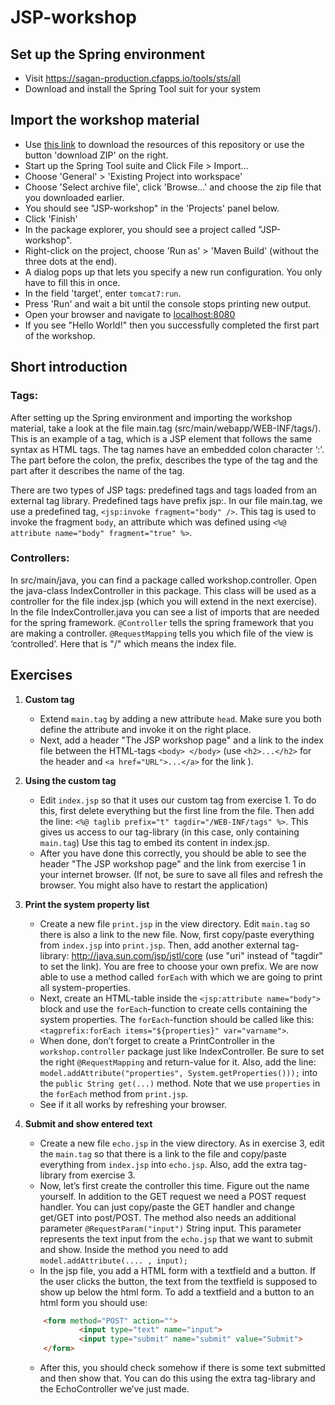 JSP-workshop
============

## Set up the Spring environment
	
 * Visit https://sagan-production.cfapps.io/tools/sts/all
 * Download and install the Spring Tool suit for your system

## Import the workshop material
 * Use [this link][1] to download the resources of this repository or use the button 'download ZIP' on the right.
 * Start up the Spring Tool suite and Click File > Import...
 * Choose 'General' > 'Existing Project into workspace'
 * Choose 'Select archive file', click 'Browse...' and choose the zip file that you downloaded earlier.
 * You should see "JSP-workshop" in the 'Projects' panel below.
 * Click 'Finish'
 * In the package explorer, you should see a project called "JSP-workshop".
 * Right-click on the project, choose 'Run as' > 'Maven Build' (without the three dots at the end).
 * A dialog pops up that lets you specify a new run configuration. You only have to fill this in once.
 * In the field 'target', enter `tomcat7:run`.
 * Press 'Run' and wait a bit until the console stops printing new output.
 * Open your browser and navigate to [localhost:8080][2]
 * If you see "Hello World!" then you successfully completed the first part of the workshop.

## Short introduction
 
### Tags:
After setting up the Spring environment and importing the workshop material, take a look at the file main.tag (src/main/webapp/WEB-INF/tags/).  This is an example of a tag, which is a JSP element that follows the same syntax as HTML tags. The tag names have an embedded colon character ‘:’. The part before the colon, the prefix, describes the type of the tag and the part after  it describes the name of the tag.

There are two types of JSP tags: predefined tags and tags loaded from an external tag library. Predefined tags have prefix jsp:.
In our file main.tag, we use a predefined tag, `<jsp:invoke fragment="body" />`. This tag is used to invoke the fragment `body`, an attribute which was defined using `<%@ attribute name="body" fragment="true" %>`.


### Controllers:
In src/main/java, you can find a package called workshop.controller. Open the java-class IndexController in this package. This class will be used as a controller for the file index.jsp (which you will extend in the next exercise). In the file IndexController.java you can see a list of imports that are needed for the spring framework. `@Controller` tells the spring framework that you are making a controller. `@RequestMapping` tells you which file of the view is ‘controlled’. Here that is "/" which means the index file.


## Exercises
1. **Custom tag**
	* Extend `main.tag` by adding a new attribute `head`. Make sure you both define the attribute and invoke it on the right place. 
	* Next, add a header "The JSP workshop page" and a link to the index file between the HTML-tags `<body> </body>`
	(use `<h2>...</h2>` for the header and `<a href="URL">...</a>` for the link ). 

2. **Using the custom tag**
	* Edit `index.jsp` so that it uses our custom tag from exercise 1. To do this, first delete everything but the first line from the file. Then add the line:
 	`<%@ taglib prefix="t" tagdir="/WEB-INF/tags" %>`. This gives us access to our tag-library (in this case, only containing `main.tag`)  Use this tag to embed its content in index.jsp. 
	* After you have done this correctly, you should be able to see the header "The JSP workshop page" and the link from exercise 1 in your internet browser. (If not, be sure to save all files and refresh the browser. You might also have to restart the application)

3. **Print the system property list**
	* Create a new file `print.jsp` in the view directory. Edit `main.tag` so there is also a link to the new file. Now, first copy/paste everything from `index.jsp` into `print.jsp`. Then, add another external tag-library: http://java.sun.com/jsp/jstl/core (use "uri" instead of "tagdir" to set the link). You are free to choose your own prefix. We are now able to use a method called `forEach` with which we are going to print all system-properties.
	* Next, create an HTML-table inside the `<jsp:attribute name="body">` block and use the `forEach`-function to create cells containing the system properties. The `forEach`-function should be called like this: `<tagprefix:forEach items="${properties}" var="varname">`.
	* When done, don’t forget to create a PrintController in the `workshop.controller` package just like IndexController. Be sure to set the right `@RequestMapping` and return-value for it. Also, add the line: 
	`model.addAttribute("properties", System.getProperties()));`
	into the `public String get(...)` method. Note that we use `properties` in the `forEach` method from `print.jsp`. 
	* See if it all works by refreshing your browser.

4. **Submit and show entered text**
	* Create a new file `echo.jsp` in the view directory. As in exercise 3, edit the `main.tag` so that there is a link to the file and copy/paste everything from `index.jsp` into `echo.jsp`. Also, add the extra tag-library from exercise 3.
	* Now, let’s first create the controller this time. Figure out the name yourself. In addition to the GET request we need a POST request handler. You can just copy/paste the GET handler and change get/GET into post/POST. The method also needs an additional parameter `@RequestParam("input")` String input. This parameter represents the text input from the `echo.jsp` that we want to submit and show. Inside the method you need to add 
		`model.addAttribute(.... , input);`
	* In the jsp file, you add a HTML form with a textfield and a button. If the user clicks the button, the text from the textfield is supposed to show up below the html form. To add a textfield and a button to an html form you should use: 

    ```html
        <form method="POST" action="">
                <input type="text" name="input">
                <input type="submit" name="submit" value="Submit">
        </form>
    ```

    * After this, you should check somehow if there is some text submitted and then show that. You can do this using the extra tag-library and the EchoController we’ve just made. 


[1]: https://github.com/25A0/JSP-workshop/archive/master.zip
[2]: http://localhost:8080
